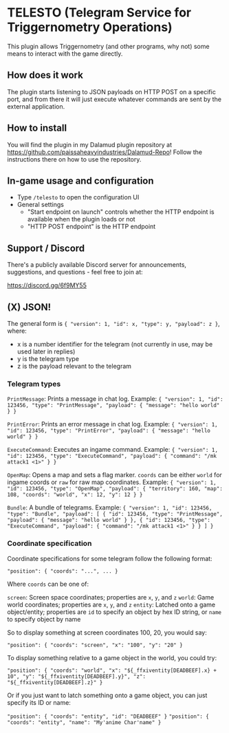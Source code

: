 # TELESTO (Telegram Service for Triggernometry Operations)

This plugin allows Triggernometry (and other programs, why not) some means to interact with the game directly.

## How does it work

The plugin starts listening to JSON payloads on HTTP POST on a specific port, and from there it will just execute whatever commands are sent by the external application.

## How to install

You will find the plugin in my Dalamud plugin repository at https://github.com/paissaheavyindustries/Dalamud-Repo! Follow the instructions there on how to use the repository.

## In-game usage and configuration

* Type `/telesto` to open the configuration UI
* General settings
  * "Start endpoint on launch" controls whether the HTTP endpoint is available when the plugin loads or not
  * "HTTP POST endpoint" is the HTTP endpoint

## Support / Discord

There's a publicly available Discord server for announcements, suggestions, and questions - feel free to join at:

https://discord.gg/6f9MY55

## (X) JSON!

The general form is `{ "version": 1, "id": x, "type": y, "payload": z }`, where:

* x is a number identifier for the telegram (not currently in use, may be used later in replies)
* y is the telegram type
* z is the payload relevant to the telegram

### Telegram types

`PrintMessage`: Prints a message in chat log.
Example: `{ "version": 1, "id": 123456, "type": "PrintMessage", "payload": { "message": "hello world" } }`

`PrintError`: Prints an error message in chat log.
Example: `{ "version": 1, "id": 123456, "type": "PrintError", "payload": { "message": "hello world" } }`

`ExecuteCommand`: Executes an ingame command.
Example: `{ "version": 1, "id": 123456, "type": "ExecuteCommand", "payload": { "command": "/mk attack1 <1>" } }`

`OpenMap`: Opens a map and sets a flag marker. `coords` can be either `world` for ingame coords or `raw` for raw map coordinates.
Example: `{ "version": 1, "id": 123456, "type": "OpenMap", "payload": { "territory": 160, "map": 108, "coords": "world", "x": 12, "y": 12 } }`

`Bundle`: A bundle of telegrams.
Example: `{ "version": 1, "id": 123456, "type": "Bundle", "payload": [ { "id": 123456, "type": "PrintMessage", "payload": { "message": "hello world" } }, { "id": 123456, "type": "ExecuteCommand", "payload": { "command": "/mk attack1 <1>" } } ] }`

### Coordinate specification

Coordinate specifications for some telegram follow the following format:

`"position": { "coords": "...", ... }`

Where `coords` can be one of:

 `screen`: Screen space coordinates; properties are `x`, `y`, and `z`
 `world`: Game world coordinates; properties are `x`, `y`, and `z`
 `entity`: Latched onto a game object/entity; properties are `id` to specify an object by hex ID string, or `name` to specify object by name

So to display something at screen coordinates 100, 20, you would say:

`"position": { "coords": "screen", "x": "100", "y": "20" }`

To display something relative to a game object in the world, you could try:

`"position": { "coords": "world", "x": "${_ffxiventity[DEADBEEF].x} + 10", "y": "${_ffxiventity[DEADBEEF].y}", "z": "${_ffxiventity[DEADBEEF].z}" }`

Or if you just want to latch something onto a game object, you can just specify its ID or name:

 `"position": { "coords": "entity", "id": "DEADBEEF" }`
 `"position": { "coords": "entity", "name": "My'anime Char'name" }`
